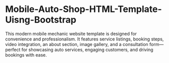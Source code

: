 # Mobile-Auto-Shop-HTML-Template-Uisng-Bootstrap
 This modern mobile mechanic website template is designed for convenience and professionalism. It features service listings, booking steps, video integration, an about section, image gallery, and a consultation form—perfect for showcasing auto services, engaging customers, and driving bookings with ease.
